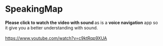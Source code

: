 # SpeakingMap
<b>Please click to watch the video with sound </b> as is a <b>voice navigation</b> app so it give you a better understanding with sound.
</br>
</br>
https://www.youtube.com/watch?v=c9ktRqp9XUA
</br>
</br>
